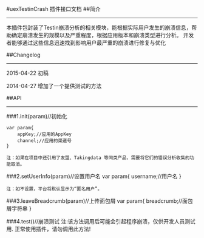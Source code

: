 #uexTestinCrash 插件接口文档
##简介
***
本插件包封装了Testin崩溃分析的相关模块，能根据实际用户发生的崩溃信息，帮助确定崩溃发生的规模以及严重程度，根据应用版本和崩溃类型进行分析。
开发者能够通过这些信息迅速找到影响用户最严重的崩溃进行修复与优化

##Changelog
***
2015-04-22 初稿 

2014-04-27 增加了一个提供测试的方法



##API
***
###1.init(param)//初始化
	
	var param{
		appKey;//应用的AppKey
		channel;//应用的渠道号
	}

	注：如果在项目中还引用了友盟、Takingdata 等同类产品，需要将它们的错误分析收集的功能取消。
	
###2.setUserInfo(param)//设置用户名
	var param{
		username;//用户名
	}
	
	注：如不设置，平台将默认显示为“匿名用户”。
	
###3.leaveBreadcrumb(param)//上传面包屑
	var param{
		breadcrumb;//面包屑字符串
	}
	
###4.test()//崩溃测试
	注:该方法调用后可能会引起程序崩溃，仅供开发人员测试用.
	   正常使用插件，请勿调用此方法!
		
	